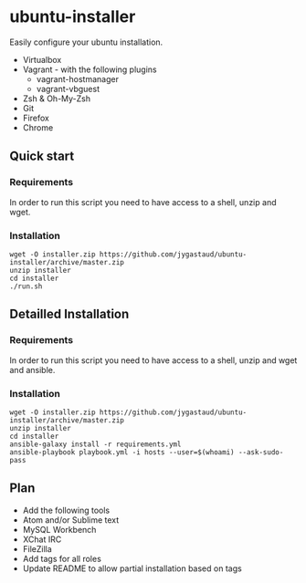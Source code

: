 # ubuntu-installer

Easily configure your ubuntu installation.

* Virtualbox
* Vagrant - with the following plugins
  * vagrant-hostmanager
  * vagrant-vbguest 
* Zsh & Oh-My-Zsh
* Git
* Firefox
* Chrome

## Quick start

### Requirements

In order to run this script you need to have access to a shell, unzip and wget.

### Installation

```
wget -O installer.zip https://github.com/jygastaud/ubuntu-installer/archive/master.zip
unzip installer
cd installer
./run.sh
```

## Detailled Installation

### Requirements

In order to run this script you need to have access to a shell, unzip and wget and ansible.

### Installation

```
wget -O installer.zip https://github.com/jygastaud/ubuntu-installer/archive/master.zip
unzip installer
cd installer
ansible-galaxy install -r requirements.yml
ansible-playbook playbook.yml -i hosts --user=$(whoami) --ask-sudo-pass
```

## Plan

* Add the following tools
 * Atom and/or Sublime text
 * MySQL Workbench
 * XChat IRC
 * FileZilla
* Add tags for all roles
* Update README to allow partial installation based on tags
